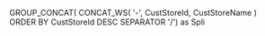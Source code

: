 GROUP_CONCAT(
CONCAT_WS( '-', CustStoreId, CustStoreName )  
ORDER BY CustStoreId DESC
SEPARATOR '/') as Spli
